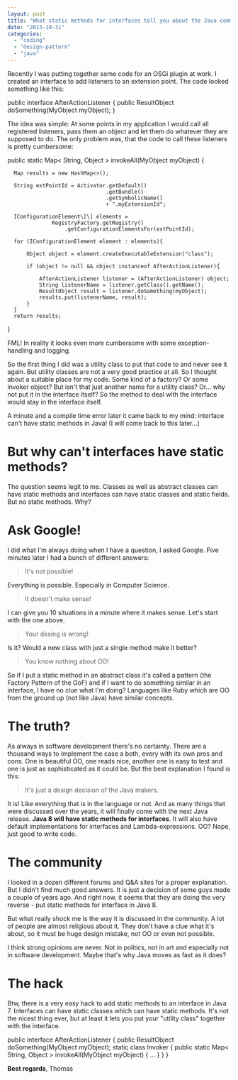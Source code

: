 ```yaml
---
layout: post
title: "What static methods for interfaces tell you about the Java community"
date: "2013-10-31"
categories: 
  - "coding"
  - "design-pattern"
  - "java"
---
```


Recently I was putting together some code for an OSGi plugin at work. I created an interface to add listeners to an extension point. The code looked something like this:

public interface AfterActionListener {
      public ResultObject doSomething(MyObject myObject);
}

The idea was simple: At some points in my application I would call all registered listeners, pass them an object and let them do whatever they are supposed to do. The only problem was, that the code to call these listeners is pretty cumbersome:

public static Map< String, Object > invokeAll(MyObject myObject) {

      Map results = new HashMap<>();

      String extPointId = Activator.getDefault()
                                   .getBundle()
                                   .getSymbolicName() 
                                   + ".myExtensionId";

      IConfigurationElement\[\] elements = 
                  RegistryFactory.getRegistry()
                      .getConfigurationElementsFor(extPointId);

      for (IConfigurationElement element : elements){

          Object object = element.createExecutableExtension("class");

          if (object != null && object instanceof AfterActionListener){

              AfterActionListener listener = (AfterActionListener) object;
              String listenerName = listener.getClass().getName();
              ResultObject result = listener.doSomething(myObject);
              results.put(listenerName, result);
          }
      }
      return results;
} 

FML! In reality it looks even more cumbersome with some exception-handling and logging.

So the first thing I did was a utility class to put that code to and never see it again. But utility classes are not a very good practice at all. So I thought about a suitable place for my code. Some kind of a factory? Or some invoker object? But isn't that just another name for a utility class? Or... why not put it in the interface itself? So the method to deal with the interface would stay in the interface itself.

A minute and a compile time error later it came back to my mind: interface can't have static methods in Java! (I will come back to this later...)

# But why can't interfaces have static methods?

The question seems legit to me. Classes as well as abstract classes can have static methods and interfaces can have static classes and static fields. But no static methods. Why?

# Ask Google!

I did what I'm always doing when I have a question, I asked Google. Five minutes later I had a bunch of different answers:

> It's not possible!

Everything is possible. Especially in Computer Science.

> It doesn't make sense!

I can give you 10 situations in a minute where it makes sense. Let's start with the one above.

> Your desing is wrong!

Is it? Would a new class with just a single method make it better?

> You know nothing about OO!

So if I put a static method in an abstract class it's called a pattern (the Factory Pattern of the GoF) and if I want to do something similar in an interface, I have no clue what I'm doing? Languages like Ruby which are OO from the ground up (not like Java) have similar concepts.

# The truth?

As always in software development there's no certainty. There are a thousand ways to implement the case a both, every with its own pros and cons. One is beautiful OO, one reads nice, another one is easy to test and one is just as sophisticated as it could be. But the best explanation I found is this:

> It's just a design decision of the Java makers.

It is! Like everything that is in the language or not. And as many things that were discussed over the years, it will finally come with the next Java release. **Java 8 will have static methods for interfaces**. It will also have default implementations for interfaces and Lambda-expressions. OO? Nope, just good to write code.

# The community

I looked in a dozen different forums and Q&A sites for a proper explanation. But I didn't find much good answers. It is just a decision of some guys made a couple of years ago. And right now, it seems that they are doing the very reverse - put static methods for interface in Java 8.

But what really shock me is the way it is discussed in the community. A lot of people are almost religious about it. They don't have a clue what it's about, so it must be huge design mistake, not OO or even not possible.

I think strong opinions are never. Not in politics, not in art and especially not in software development. Maybe that's why Java moves as fast as it does?

# The hack

Btw, there is a very easy hack to add static methods to an interface in Java 7. Interfaces can have static classes which can have static methods. It's not the nicest thing ever, but at least it lets you put your "utility class" together with the interface.

public interface AfterActionListener {
      public ResultObject doSomething(MyObject myObject);
      static class Invoker {
            public static Map< String, Object > invokeAll(MyObject myObject) {
                  ...
            }
      }
}

**Best regards**, Thomas
